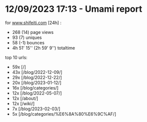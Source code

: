 # 12/09/2023 17:13 - Umami report
for www.shifeiti.com [24h] :

 - 268 (14) page views
 - 93 (7) uniques
 - 58 (-1) bounces
 - 4h 51' 15'' (2h 59' 9'') totaltime


top 10 urls:
 - 59x [/]
 - 43x [/blog/2022-12-09/]
 - 29x [/blog/2022-12-22/]
 - 20x [/blog/2023-01-12/]
 - 16x [/blog/categories/]
 - 12x [/blog/2022-05-07/]
 - 12x [/about/]
 - 12x [/wiki/]
 - 7x [/blog/2023-02-03/]
 - 5x [/blog/categories/%E6%8A%80%E6%9C%AF/]



